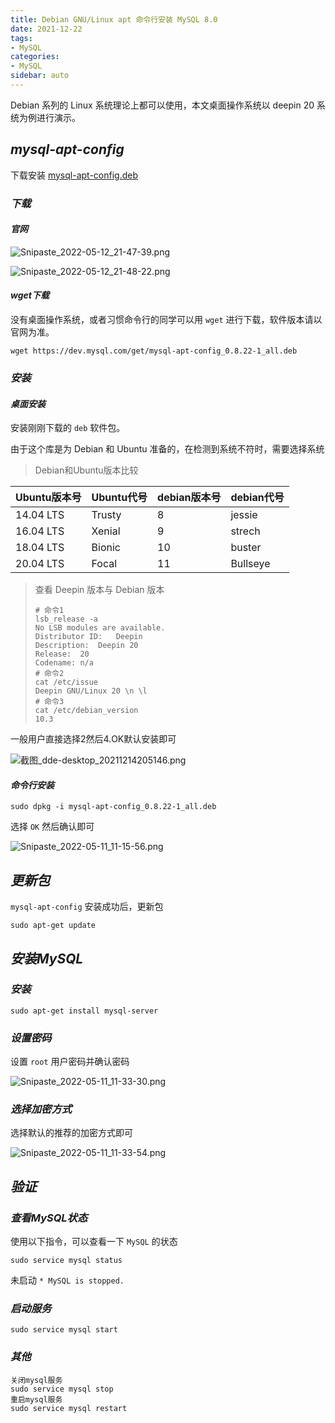 ```yaml
---
title: Debian GNU/Linux apt 命令行安装 MySQL 8.0
date: 2021-12-22
tags:
- MySQL
categories:
- MySQL
sidebar: auto
---
```


Debian 系列的 Linux 系统理论上都可以使用，本文桌面操作系统以 deepin 20 系统为例进行演示。

## ***mysql-apt-config***

下载安装 [mysql-apt-config.deb](https://dev.mysql.com/downloads/repo/apt/)

### ***下载***

#### ***官网***

![Snipaste_2022-05-12_21-47-39.png](https://s2.loli.net/2022/05/12/AkRYf3UuP65wZvb.png)

![Snipaste_2022-05-12_21-48-22.png](https://s2.loli.net/2022/05/12/JnX8C1kiDpIwN5j.png)

#### ***wget下载***

没有桌面操作系统，或者习惯命令行的同学可以用 `wget` 进行下载，软件版本请以官网为准。

```shell
wget https://dev.mysql.com/get/mysql-apt-config_0.8.22-1_all.deb
```

### ***安装***

#### ***桌面安装***

安装刚刚下载的 `deb` 软件包。

由于这个库是为 Debian 和 Ubuntu 准备的，在检测到系统不符时，需要选择系统

> Debian和Ubuntu版本比较

| Ubuntu版本号 | Ubuntu代号       | debian版本号 | debian代号 |
|-----------|----------------|-----------|----------|
| 14.04 LTS | Trusty         | 8         | jessie   |
| 16.04 LTS | Xenial         | 9         | strech   |
| 18.04 LTS | Bionic         | 10        | buster   |
| 20.04 LTS | Focal          | 11        | Bullseye |

> 查看 Deepin 版本与 Debian 版本
> ```shell
> # 命令1
> lsb_release -a
> No LSB modules are available.
> Distributor ID:	Deepin
> Description:	Deepin 20
> Release:	20
> Codename:	n/a
> # 命令2
> cat /etc/issue
> Deepin GNU/Linux 20 \n \l
> # 命令3
> cat /etc/debian_version
> 10.3
> ```

一般用户直接选择2然后4.OK默认安装即可

![截图_dde-desktop_20211214205146.png](https://s2.loli.net/2022/05/12/VzlYh6wrZR27Jyk.png)

#### ***命令行安装***

```shell
sudo dpkg -i mysql-apt-config_0.8.22-1_all.deb
```

选择 `OK` 然后确认即可

![Snipaste_2022-05-11_11-15-56.png](https://s2.loli.net/2022/05/12/x5f621jwIpFm3Kl.png)

## ***更新包***

`mysql-apt-config` 安装成功后，更新包

```shell
sudo apt-get update
```

## ***安装MySQL***

### ***安装***

```shell
sudo apt-get install mysql-server
```

### ***设置密码***

设置 `root` 用户密码并确认密码

![Snipaste_2022-05-11_11-33-30.png](https://s2.loli.net/2022/05/12/SQcw1y8mNlXjsdu.png)

### ***选择加密方式***

选择默认的推荐的加密方式即可

![Snipaste_2022-05-11_11-33-54.png](https://s2.loli.net/2022/05/12/yGdvmZMHKNBEDLf.png)

## ***验证***

### ***查看MySQL状态***

使用以下指令，可以查看一下 `MySQL` 的状态

```shell
sudo service mysql status
```

未启动 `* MySQL is stopped.`

### ***启动服务***

```shell
sudo service mysql start
```

### ***其他***

```shell
关闭mysql服务
sudo service mysql stop
重启mysql服务
sudo service mysql restart
```


